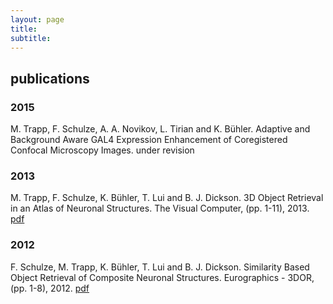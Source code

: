```yaml
---
layout: page
title: 
subtitle: 
---
```


## publications

### 2015

M. Trapp, F. Schulze, A. A. Novikov, L. Tirian and K. Bühler.
Adaptive and Background Aware GAL4 Expression Enhancement of Coregistered Confocal Microscopy Images.
under revision

### 2013

M. Trapp, F. Schulze, K. Bühler, T. Lui and B. J. Dickson. 3D Object Retrieval in an Atlas of Neuronal Structures.
The Visual Computer, (pp. 1-11), 2013. [pdf](http://link.springer.com/article/10.1007%2Fs00371-013-0871-8)

### 2012

F. Schulze, M. Trapp, K. Bühler, T. Lui and B. J. Dickson.
Similarity Based Object Retrieval of Composite Neuronal Structures. Eurographics - 3DOR, (pp. 1-8), 2012. [pdf](http://diglib.eg.org/handle/10.2312/3DOR.3DOR12.001-008)

